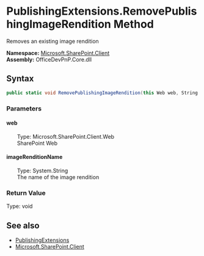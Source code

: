# PublishingExtensions.RemovePublishingImageRendition Method  
 Removes an existing image rendition   

**Namespace:** [Microsoft.SharePoint.Client](Microsoft.SharePoint.Client.md)  
**Assembly:** OfficeDevPnP.Core.dll  
## Syntax
```C#
public static void RemovePublishingImageRendition(this Web web, String imageRenditionName)
```
### Parameters
#### web  
&emsp;&emsp;Type: Microsoft.SharePoint.Client.Web  
&emsp;&emsp;SharePoint Web  

  

#### imageRenditionName  
&emsp;&emsp;Type: System.String  
&emsp;&emsp;The name of the image rendition  

  

### Return Value
Type: void  

## See also
- [PublishingExtensions](Microsoft.SharePoint.Client.PublishingExtensions.md) 
- [Microsoft.SharePoint.Client](Microsoft.SharePoint.Client.md) 
